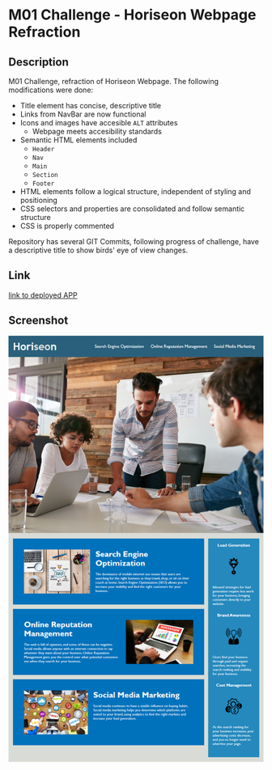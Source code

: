 # M01 Challenge - Horiseon Webpage Refraction

## Description

M01 Challenge, refraction of Horiseon Webpage. The following modifications were done:
* Title element has concise, descriptive title
* Links from NavBar are now functional
* Icons and images have accesible `ALT` attributes
    *  Webpage meets accesibility standards
* Semantic HTML elements included
    * `Header`
    * `Nav`
    * `Main`
    * `Section`
    * `Footer`
* HTML elements follow a logical structure, independent of styling and positioning
* CSS selectors and properties are consolidated and follow semantic structure
* CSS is properly commented

Repository has several GIT Commits, following progress of challenge, have a descriptive title to show birds' eye of view changes.
    
## Link

[link to deployed APP](https://trevtal.github.io/M01-Challenge/)

## Screenshot

![Screenshot](https://github.com/TREVTAL/M01-Challenge/blob/master/ASSETS/assets/01-html-css-git-homework-demo.png?raw=true)
